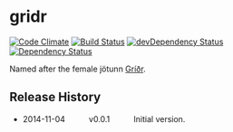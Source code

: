 # gridr
[![Code Climate](https://codeclimate.com/github/tillarnold/gridr/badges/gpa.svg)](https://codeclimate.com/github/tillarnold/gridr)
[![Build Status](https://travis-ci.org/tillarnold/gridr.svg?branch=master)](https://travis-ci.org/tillarnold/gridr)
[![devDependency Status](https://david-dm.org/tillarnold/gridr/dev-status.svg)](https://david-dm.org/tillarnold/gridr#info=devDependencies)
[![Dependency Status](https://david-dm.org/tillarnold/gridr.svg)](https://david-dm.org/tillarnold/gridr)

Named after the female jötunn [Gríðr](http://en.wikipedia.org/wiki/Gr%C3%AD%C3%B0r).

## Release History
* 2014-11-04   v0.0.1   Initial version.
